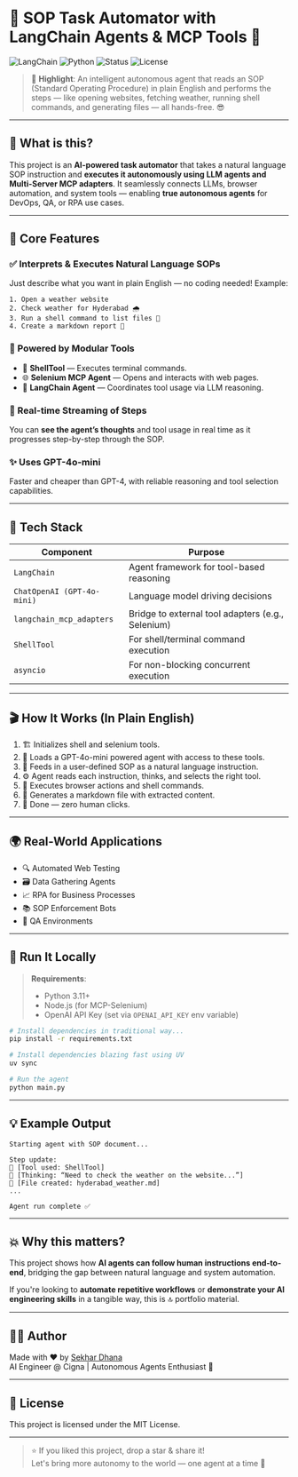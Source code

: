 # 🤖 SOP Task Automator with LangChain Agents & MCP Tools 🚀

![LangChain](https://img.shields.io/badge/langchain-v0.1-blue?style=flat-square)
![Python](https://img.shields.io/badge/python-3.11+-blue?style=flat-square)
![Status](https://img.shields.io/badge/status-Experimental-yellow?style=flat-square)
![License](https://img.shields.io/badge/license-MIT-green?style=flat-square)

> 📌 **Highlight**: An intelligent autonomous agent that reads an SOP (Standard Operating Procedure) in plain English and performs the steps — like opening websites, fetching weather, running shell commands, and generating files — all hands-free. 😎

---

## 🧠 What is this?

This project is an **AI-powered task automator** that takes a natural language SOP instruction and **executes it autonomously using LLM agents and Multi-Server MCP adapters**. It seamlessly connects LLMs, browser automation, and system tools — enabling **true autonomous agents** for DevOps, QA, or RPA use cases.

---

## 🌟 Core Features

### ✅ Interprets & Executes Natural Language SOPs
Just describe what you want in plain English — no coding needed! Example:
```text
1. Open a weather website
2. Check weather for Hyderabad 🌧️
3. Run a shell command to list files 📁
4. Create a markdown report 📄
```

### 🧩 Powered by Modular Tools
- 🐚 **ShellTool** — Executes terminal commands.
- 🌐 **Selenium MCP Agent** — Opens and interacts with web pages.
- 🧠 **LangChain Agent** — Coordinates tool usage via LLM reasoning.

### 🔄 Real-time Streaming of Steps
You can **see the agent’s thoughts** and tool usage in real time as it progresses step-by-step through the SOP.

### ✨ Uses GPT-4o-mini
Faster and cheaper than GPT-4, with reliable reasoning and tool selection capabilities.

---

## 🧰 Tech Stack

| Component              | Purpose                                      |
|------------------------|----------------------------------------------|
| `LangChain`            | Agent framework for tool-based reasoning     |
| `ChatOpenAI (GPT-4o-mini)` | Language model driving decisions         |
| `langchain_mcp_adapters` | Bridge to external tool adapters (e.g., Selenium) |
| `ShellTool`            | For shell/terminal command execution         |
| `asyncio`              | For non-blocking concurrent execution        |

---

## 🎬 How It Works (In Plain English)

1. 🏗️ Initializes shell and selenium tools.
2. 🧠 Loads a GPT-4o-mini powered agent with access to these tools.
3. 📄 Feeds in a user-defined SOP as a natural language instruction.
4. ⚙️ Agent reads each instruction, thinks, and selects the right tool.
5. 📡 Executes browser actions and shell commands.
6. 📘 Generates a markdown file with extracted content.
7. 🎯 Done — zero human clicks.

---

## 🌍 Real-World Applications

- 🔍 Automated Web Testing
- 🗃️ Data Gathering Agents
- 📈 RPA for Business Processes
- 📚 SOP Enforcement Bots
- 🧪 QA Environments

---

## 🏁 Run It Locally

> **Requirements**:
> - Python 3.11+
> - Node.js (for MCP-Selenium)
> - OpenAI API Key (set via `OPENAI_API_KEY` env variable)

```bash
# Install dependencies in traditional way...
pip install -r requirements.txt

# Install dependencies blazing fast using UV
uv sync

# Run the agent
python main.py
```

---

## 💡 Example Output

```
Starting agent with SOP document...

Step update:
🔧 [Tool used: ShellTool]
🧠 [Thinking: “Need to check the weather on the website...”]
📘 [File created: hyderabad_weather.md]
...

Agent run complete ✅
```

---

## 💥 Why this matters?

This project shows how **AI agents can follow human instructions end-to-end**, bridging the gap between natural language and system automation.

If you're looking to **automate repetitive workflows** or **demonstrate your AI engineering skills** in a tangible way, this is 🔝 portfolio material.

---

## 👨‍💻 Author

Made with ❤️ by [Sekhar Dhana](https://www.linkedin.com/in/sekhar-dhana)  
AI Engineer @ Cigna | Autonomous Agents Enthusiast 🤖

---

## 📜 License

This project is licensed under the MIT License.

---

> ⭐️ If you liked this project, drop a star & share it!  
> Let's bring more autonomy to the world — one agent at a time 🚀